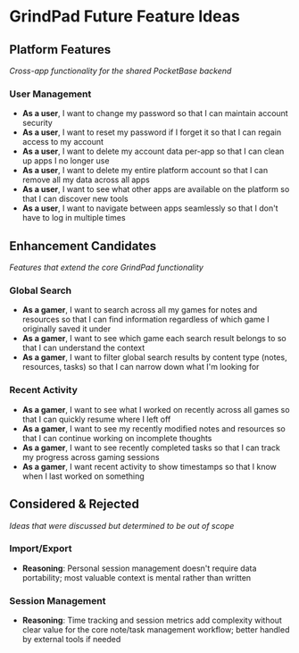 # GrindPad Future Feature Ideas

## Platform Features

_Cross-app functionality for the shared PocketBase backend_

### User Management

- **As a user**, I want to change my password so that I can maintain account security
- **As a user**, I want to reset my password if I forget it so that I can regain access to my account
- **As a user**, I want to delete my account data per-app so that I can clean up apps I no longer use
- **As a user**, I want to delete my entire platform account so that I can remove all my data across all apps
- **As a user**, I want to see what other apps are available on the platform so that I can discover new tools
- **As a user**, I want to navigate between apps seamlessly so that I don't have to log in multiple times

## Enhancement Candidates

_Features that extend the core GrindPad functionality_

### Global Search

- **As a gamer**, I want to search across all my games for notes and resources so that I can find information regardless of which game I originally saved it under
- **As a gamer**, I want to see which game each search result belongs to so that I can understand the context
- **As a gamer**, I want to filter global search results by content type (notes, resources, tasks) so that I can narrow down what I'm looking for

### Recent Activity

- **As a gamer**, I want to see what I worked on recently across all games so that I can quickly resume where I left off
- **As a gamer**, I want to see my recently modified notes and resources so that I can continue working on incomplete thoughts
- **As a gamer**, I want to see recently completed tasks so that I can track my progress across gaming sessions
- **As a gamer**, I want recent activity to show timestamps so that I know when I last worked on something

## Considered & Rejected

_Ideas that were discussed but determined to be out of scope_

### Import/Export

- **Reasoning**: Personal session management doesn't require data portability; most valuable context is mental rather than written

### Session Management

- **Reasoning**: Time tracking and session metrics add complexity without clear value for the core note/task management workflow; better handled by external tools if needed
